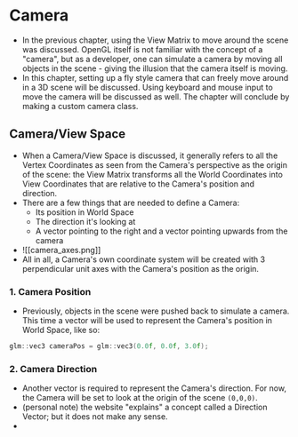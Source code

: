 # Camera
- In the previous chapter, using the View Matrix to move around the scene was discussed. OpenGL itself is not familiar with the concept of a "camera", but as a developer, one can simulate a camera by moving all objects in the scene - giving the illusion that the camera itself is moving.
- In this chapter, setting up a fly style camera that can freely move around in a 3D scene will be discussed. Using keyboard and mouse input to move the camera will be discussed as well. The chapter will conclude by making a custom camera class.

## Camera/View Space
- When a Camera/View Space is discussed, it generally refers to all the Vertex Coordinates as seen from the Camera's perspective as the origin of the scene: the View Matrix transforms all the World Coordinates into View Coordinates that are relative to the Camera's position and direction.
- There are a few things that are needed to define a Camera:
	- Its position in World Space
	- The direction it's looking at
	- A vector pointing to the right and a vector pointing upwards from the camera
- ![[camera_axes.png]]
- All in all, a Camera's own coordinate system will be created with 3 perpendicular unit axes with the Camera's position as the origin.

### 1. Camera Position
- Previously, objects in the scene were pushed back to simulate a camera. This time a vector will be used to represent the Camera's position in World Space, like so:

```C++
glm::vec3 cameraPos = glm::vec3(0.0f, 0.0f, 3.0f);
```

### 2. Camera Direction
- Another vector is required to represent the Camera's direction. For now, the Camera will be set to look at the origin of the scene `(0,0,0)`.
- (personal note) the website "explains" a concept called a Direction Vector; but it does not make any sense.
- 